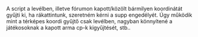 A script a levélben, illetve fórumon kapott/közölt bármilyen koordinátát gyűjti ki, ha rákattintunk, szeretném kérni a supp engedélyét. Úgy működik mint a térképes koordi gyűjtő csak levélben, nagyban könnyítené a játékosoknak a kapott arma cp-k kigyűjtését, stb..

